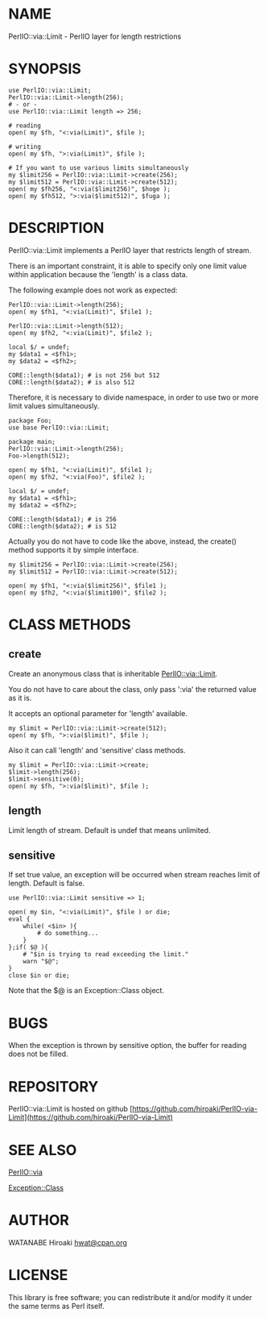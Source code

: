 # NAME

PerlIO::via::Limit - PerlIO layer for length restrictions

# SYNOPSIS

    use PerlIO::via::Limit;
    PerlIO::via::Limit->length(256);
    # - or -
    use PerlIO::via::Limit length => 256;

    # reading
    open( my $fh, "<:via(Limit)", $file );

    # writing
    open( my $fh, ">:via(Limit)", $file );

    # If you want to use various limits simultaneously
    my $limit256 = PerlIO::via::Limit->create(256);
    my $limit512 = PerlIO::via::Limit->create(512);
    open( my $fh256, "<:via($limit256)", $hoge );
    open( my $fh512, ">:via($limit512)", $fuga );

# DESCRIPTION

PerlIO::via::Limit implements a PerlIO layer that restricts length of stream.

There is an important constraint, 
it is able to specify only one limit value within application 
because the 'length' is a class data.

The following example does not work as expected:

    PerlIO::via::Limit->length(256);
    open( my $fh1, "<:via(Limit)", $file1 );

    PerlIO::via::Limit->length(512);
    open( my $fh2, "<:via(Limit)", $file2 );

    local $/ = undef;
    my $data1 = <$fh1>; 
    my $data2 = <$fh2>; 

    CORE::length($data1); # is not 256 but 512
    CORE::length($data2); # is also 512

Therefore, it is necessary to divide namespace,
in order to use two or more limit values simultaneously.

    package Foo;
    use base PerlIO::via::Limit;
    
    package main;
    PerlIO::via::Limit->length(256);
    Foo->length(512);

    open( my $fh1, "<:via(Limit)", $file1 );
    open( my $fh2, "<:via(Foo)", $file2 );

    local $/ = undef;
    my $data1 = <$fh1>; 
    my $data2 = <$fh2>; 

    CORE::length($data1); # is 256
    CORE::length($data2); # is 512

Actually you do not have to code like the above,
instead, the create() method supports it by simple interface.

    my $limit256 = PerlIO::via::Limit->create(256);
    my $limit512 = PerlIO::via::Limit->create(512);

    open( my $fh1, "<:via($limit256)", $file1 );
    open( my $fh2, "<:via($limit100)", $file2 );

# CLASS METHODS

## create

Create an anonymous class that is inheritable [PerlIO::via::Limit](https://metacpan.org/pod/PerlIO::via::Limit).

You do not have to care about the class, only pass ':via' the returned value as it is.

It accepts an optional parameter for 'length' available.

    my $limit = PerlIO::via::Limit->create(512);
    open( my $fh, ">:via($limit)", $file );

Also it can call 'length' and 'sensitive' class methods.

    my $limit = PerlIO::via::Limit->create;
    $limit->length(256);
    $limit->sensitive(0);
    open( my $fh, ">:via($limit)", $file );

## length

Limit length of stream.
Default is undef that means unlimited.

## sensitive

If set true value, an exception will be occurred when stream reaches limit of length.
Default is false.

    use PerlIO::via::Limit sensitive => 1;

    open( my $in, "<:via(Limit)", $file ) or die;
    eval {
        while( <$in> ){
            # do something...
        }
    };if( $@ ){
        # "$in is trying to read exceeding the limit."
        warn "$@";
    }
    close $in or die;

Note that the $@ is an Exception::Class object.

# BUGS

When the exception is thrown by sensitive option,
the buffer for reading does not be filled.

# REPOSITORY

PerlIO::via::Limit is hosted on github [https://github.com/hiroaki/PerlIO-via-Limit](https://github.com/hiroaki/PerlIO-via-Limit)

# SEE ALSO

[PerlIO::via](https://metacpan.org/pod/PerlIO::via)

[Exception::Class](https://metacpan.org/pod/Exception::Class)

# AUTHOR

WATANABE Hiroaki <hwat@cpan.org>

# LICENSE

This library is free software; you can redistribute it and/or modify
it under the same terms as Perl itself.
